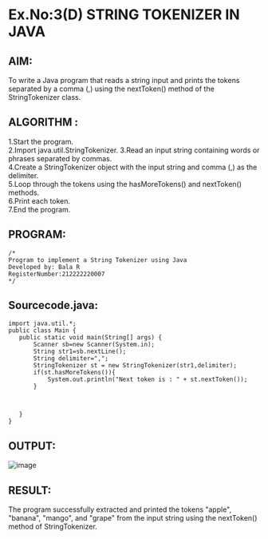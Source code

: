 # Ex.No:3(D) STRING TOKENIZER IN JAVA

## AIM:
To write a Java program that reads a string input and prints the tokens separated by a comma (,) using the nextToken() method of the StringTokenizer class.

## ALGORITHM :
1.Start the program.  
2.Import java.util.StringTokenizer. 
3.Read an input string containing words or phrases separated by commas.  
4.Create a StringTokenizer object with the input string and comma (,) as the delimiter.  
5.Loop through the tokens using the hasMoreTokens() and nextToken() methods.  
6.Print each token.  
7.End the program.  


## PROGRAM:
 ```
/*
Program to implement a String Tokenizer using Java
Developed by: Bala R
RegisterNumber:212222220007
*/
```

## Sourcecode.java:
```
import java.util.*;  
public class Main {  
   public static void main(String[] args) {
       Scanner sb=new Scanner(System.in);
       String str1=sb.nextLine();
       String delimiter=",";
       StringTokenizer st = new StringTokenizer(str1,delimiter);  
       if(st.hasMoreTokens()){
           System.out.println("Next token is : " + st.nextToken()); 
       }
        
      
        
   }      
}  
```

## OUTPUT:

![image](https://github.com/user-attachments/assets/e513f5b6-cf05-4d6e-bb6d-09bd5cf08773)


## RESULT:
The program successfully extracted and printed the tokens "apple", "banana", "mango", and "grape" from the input string using the nextToken() method of StringTokenizer.
